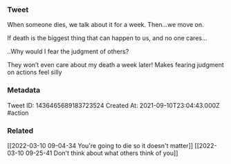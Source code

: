 ### Tweet
When someone dies, we talk about it for a week. Then…we move on.

If death is the biggest thing that can happen to us, and no one cares…

..Why would I fear the judgment of others? 

They won’t even care about my death a week later! Makes fearing judgment  on actions feel silly

### Metadata
Tweet ID: 1436465689183723524
Created At: 2021-09-10T23:04:43.000Z
#action

### Related
[[2022-03-10 09-04-34 You're going to die so it doesn't matter]]
[[2022-03-10 09-25-41 Don't think about what others think of you]]

